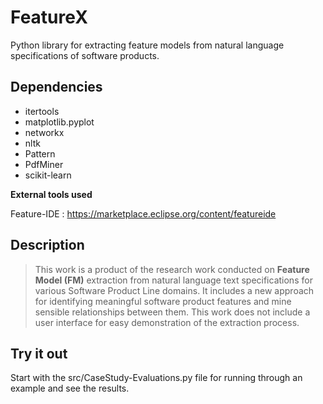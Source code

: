 # FeatureX #
Python library for extracting feature models from natural language specifications of software products.

## Dependencies ##

* itertools
* matplotlib.pyplot
* networkx
* nltk
* Pattern
* PdfMiner
* scikit-learn

**External tools used**

Feature-IDE : https://marketplace.eclipse.org/content/featureide

## Description ##

> This work is a product of the research work conducted on **Feature Model (FM)** extraction from natural language text specifications for various Software Product Line domains.
> It includes a new approach for identifying meaningful software product features and mine sensible relationships between them. This work does not include a user interface for easy demonstration of the extraction process. 

## Try it out ##

Start with the src/CaseStudy-Evaluations.py file for running through an example and see the results.
